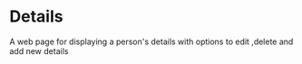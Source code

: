 # Details
A web page for displaying a person's details with options to edit ,delete and add new details   
